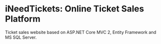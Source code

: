 # iNeedTickets: Online Ticket Sales Platform
Ticket sales website based on ASP.NET Core MVC 2, Entity Framework and MS SQL Server.
